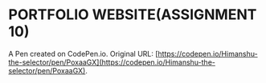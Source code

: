 # PORTFOLIO WEBSITE(ASSIGNMENT 10)

A Pen created on CodePen.io. Original URL: [https://codepen.io/Himanshu-the-selector/pen/PoxaaGX](https://codepen.io/Himanshu-the-selector/pen/PoxaaGX).

